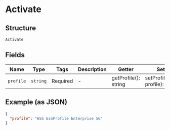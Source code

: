 
# Activate

## Structure

`Activate`

## Fields

| Name | Type | Tags | Description | Getter | Setter |
|  --- | --- | --- | --- | --- | --- |
| `profile` | `string` | Required | - | getProfile(): string | setProfile(string profile): void |

## Example (as JSON)

```json
{
  "profile": "HSS EsmProfile Enterprise 5G"
}
```

